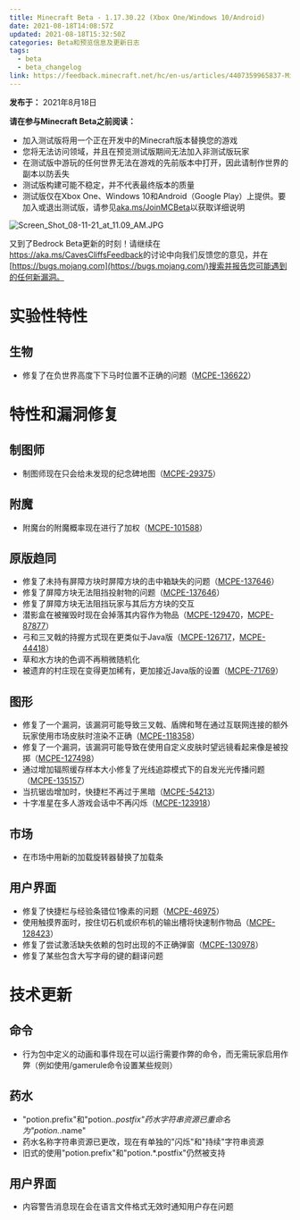 ```yaml
---
title: Minecraft Beta - 1.17.30.22 (Xbox One/Windows 10/Android)
date: 2021-08-18T14:08:57Z
updated: 2021-08-18T15:32:50Z
categories: Beta和预览信息及更新日志
tags:
  - beta
  - beta_changelog
link: https://feedback.minecraft.net/hc/en-us/articles/4407359965837-Minecraft-Beta-1-17-30-22-Xbox-One-Windows-10-Android
---
```


**发布于：** 2021年8月18日

**请在参与Minecraft Beta之前阅读：**

- 加入测试版将用一个正在开发中的Minecraft版本替换您的游戏
- 您将无法访问领域，并且在预览测试版期间无法加入非测试版玩家
- 在测试版中游玩的任何世界无法在游戏的先前版本中打开，因此请制作世界的副本以防丢失
- 测试版构建可能不稳定，并不代表最终版本的质量
- 测试版仅在Xbox One、Windows 10和Android（Google Play）上提供。要加入或退出测试版，请参见[aka.ms/JoinMCBeta](https://aka.ms/JoinMCBeta)以获取详细说明

![Screen_Shot_08-11-21_at_11.09_AM.JPG](https://feedback.minecraft.net/hc/article_attachments/4407359848461/Screen_Shot_08-11-21_at_11.09_AM.JPG)

又到了Bedrock Beta更新的时刻！请继续在<https://aka.ms/CavesCliffsFeedback>的讨论中向我们反馈您的意见，并在[https://bugs.mojang.com](https://bugs.mojang.com/)搜索并报告您可能遇到的任何新漏洞。

# 实验性特性

## 生物

- 修复了在负世界高度下下马时位置不正确的问题（[MCPE-136622](https://bugs.mojang.com/browse/MCPE-136622)）

# 特性和漏洞修复

## 制图师

- 制图师现在只会给未发现的纪念碑地图（[MCPE-29375](https://bugs.mojang.com/browse/MCPE-29375)）

## 附魔

- 附魔台的附魔概率现在进行了加权（[MCPE-101588](https://bugs.mojang.com/browse/MCPE-101588)）

## 原版趋同

- 修复了未持有屏障方块时屏障方块的击中箱缺失的问题（[MCPE-137646](https://bugs.mojang.com/browse/MCPE-137646)）
- 修复了屏障方块无法阻挡投射物的问题（[MCPE-137646](https://bugs.mojang.com/browse/MCPE-137646)）
- 修复了屏障方块无法阻挡玩家与其后方方块的交互
- 潜影盒在被摧毁时现在会掉落其内容作为物品（[MCPE-129470](https://bugs.mojang.com/browse/MCPE-129470)，[MCPE-87877](https://bugs.mojang.com/browse/MCPE-87877)）
- 弓和三叉戟的持握方式现在更类似于Java版（[MCPE-126717](https://bugs.mojang.com/browse/MCPE-126717)，[MCPE-44418](https://bugs.mojang.com/browse/MCPE-44418)）
- 草和水方块的色调不再稍微随机化
- 被遗弃的村庄现在变得更加稀有，更加接近Java版的设置（[MCPE-71769](https://bugs.mojang.com/browse/MCPE-71769)）

## 图形

- 修复了一个漏洞，该漏洞可能导致三叉戟、盾牌和弩在通过互联网连接的额外玩家使用市场皮肤时渲染不正确（[MCPE-118358](https://bugs.mojang.com/browse/MCPE-118358)）
- 修复了一个漏洞，该漏洞可能导致在使用自定义皮肤时望远镜看起来像是被投掷（[MCPE-127498](https://bugs.mojang.com/browse/MCPE-127498)）
- 通过增加辐照缓存样本大小修复了光线追踪模式下的自发光光传播问题（[MCPE-135157](https://bugs.mojang.com/browse/MCPE-135157)）
- 当抗锯齿增加时，快捷栏不再过于黑暗（[MCPE-54213](https://bugs.mojang.com/browse/MCPE-54213)）
- 十字准星在多人游戏会话中不再闪烁（[MCPE-123918](https://bugs.mojang.com/browse/MCPE-123918)）

## 市场

- 在市场中用新的加载旋转器替换了加载条

## 用户界面

- 修复了快捷栏与经验条错位1像素的问题（[MCPE-46975](https://bugs.mojang.com/browse/MCPE-46975)）
- 使用触摸界面时，按住切石机或织布机的输出槽将快速制作物品（[MCPE-128423](https://bugs.mojang.com/browse/MCPE-128423)）
- 修复了尝试激活缺失依赖的包时出现的不正确弹窗（[MCPE-130978](https://bugs.mojang.com/browse/MCPE-130978)）
- 修复了某些包含大写字母的键的翻译问题

# 技术更新

## 命令

- 行为包中定义的动画和事件现在可以运行需要作弊的命令，而无需玩家启用作弊（例如使用/gamerule命令设置某些规则）

## 药水

- "potion.prefix"和"potion.*.postfix"药水字符串资源已重命名为"potion.*.name"
- 药水名称字符串资源已更改，现在有单独的"闪烁"和"持续"字符串资源
- 旧式的使用"potion.prefix"和"potion.*.postfix"仍然被支持

## 用户界面

- 内容警告消息现在会在语言文件格式无效时通知用户存在问题